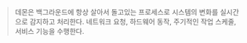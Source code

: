 > 데몬은 백그라운드에 항상 살아서 돌고있는 프로세스로
> 시스템의 변화를 실시간으로 감지하고 처리한다.
> 네트워크 요청, 하드웨어 동작, 주기적인 작업 스케줄, 서비스 기능을 수행한다.